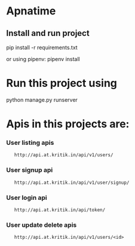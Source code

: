 # Apnatime

## Install and run project

pip install -r requirements.txt

or using pipenv:
pipenv install

# Run this project using

  python manage.py runserver
  
# Apis in this projects are:

  ### User listing apis
       http://api.at.kritik.in/api/v1/users/
  ###  User signup api
       http://api.at.kritik.in/api/v1/user/signup/
  ### User login api
       http://api.at.kritik.in/api/token/
  ###  User update delete apis
       http://api.at.kritik.in/api/v1/users/<id>                  
  